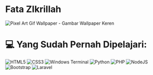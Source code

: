 # Fata ZIkrillah
![Pixel Art Gif Wallpaper - Gambar Wallpaper Keren](https://github.com/user-attachments/assets/b3a0cfbe-58cc-4624-ad11-b96c575dd503)
# 💻 Yang Sudah Pernah Dipelajari:
![HTML5](https://img.shields.io/badge/html5-%23E34F26.svg?style=for-the-badge&logo=html5&logoColor=white) ![CSS3](https://img.shields.io/badge/css3-%231572B6.svg?style=for-the-badge&logo=css3&logoColor=white) ![Windows Terminal](https://img.shields.io/badge/Windows%20Terminal-%234D4D4D.svg?style=for-the-badge&logo=windows-terminal&logoColor=white) ![Python](https://img.shields.io/badge/python-3670A0?style=for-the-badge&logo=python&logoColor=ffdd54) ![PHP](https://img.shields.io/badge/php-%23777BB4.svg?style=for-the-badge&logo=php&logoColor=white) ![NodeJS](https://img.shields.io/badge/node.js-6DA55F?style=for-the-badge&logo=node.js&logoColor=white) ![Bootstrap](https://img.shields.io/badge/bootstrap-%238511FA.svg?style=for-the-badge&logo=bootstrap&logoColor=white) ![Laravel](https://img.shields.io/badge/laravel-%23FF2D20.svg?style=for-the-badge&logo=laravel&logoColor=white)

<!--
# 📊 GitHub Stats:
![](https://github-readme-stats.vercel.app/api?username=Fatz-Dev&theme=dark&hide_border=true&include_all_commits=true&count_private=true)<br/>
![](https://github-readme-streak-stats.herokuapp.com/?user=Fatz-Dev&theme=dark&hide_border=true)<br/>
![](https://github-readme-stats.vercel.app/api/top-langs/?username=Fatz-Dev&theme=dark&hide_border=true&include_all_commits=true&count_private=true&layout=compact)

---
[![](https://visitcount.itsvg.in/api?id=Fatz-Dev&icon=0&color=0)](https://visitcount.itsvg.in)

<!-- Proudly created with GPRM ( https://gprm.itsvg.in ) -->

<!--  -->
